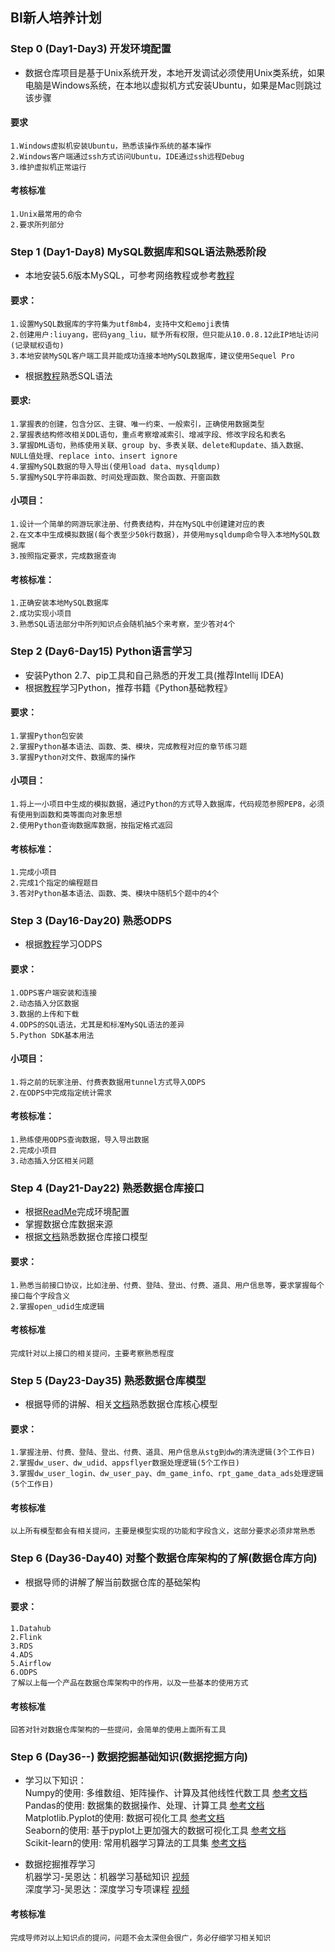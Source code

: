 ## BI新人培养计划
### Step 0 (Day1-Day3) 开发环境配置
* 数据仓库项目是基于Unix系统开发，本地开发调试必须使用Unix类系统，如果电脑是Windows系统，在本地以虚拟机方式安装Ubuntu，如果是Mac则跳过该步骤
#### 要求
```
1.Windows虚拟机安装Ubuntu，熟悉该操作系统的基本操作
2.Windows客户端通过ssh方式访问Ubuntu，IDE通过ssh远程Debug
3.维护虚拟机正常运行
```

#### 考核标准
```
1.Unix最常用的命令
2.要求所列部分
```


### Step 1 (Day1-Day8) MySQL数据库和SQL语法熟悉阶段
* 本地安装5.6版本MySQL，可参考网络教程或参考[教程](http://wiki.droidhang.com/pages/viewpage.action?pageId=1409099)
#### 要求：
```
1.设置MySQL数据库的字符集为utf8mb4，支持中文和emoji表情
2.创建用户:liuyang，密码yang_liu，赋予所有权限，但只能从10.0.8.12此IP地址访问(记录赋权语句)
3.本地安装MySQL客户端工具并能成功连接本地MySQL数据库，建议使用Sequel Pro
```

* 根据[教程](https://www.yiibai.com/mysql/)熟悉SQL语法     
#### 要求:
```
1.掌握表的创建，包含分区、主键、唯一约束、一般索引，正确使用数据类型
2.掌握表结构修改相关DDL语句，重点考察增减索引、增减字段、修改字段名和表名
3.掌握DML语句，熟练使用关联、group by、多表关联、delete和update、插入数据、NULL值处理、replace into、insert ignore
4.掌握MySQL数据的导入导出(使用load data、mysqldump)
5.掌握MySQL字符串函数、时间处理函数、聚合函数、开窗函数
```
#### 小项目：
```
1.设计一个简单的网游玩家注册、付费表结构，并在MySQL中创建建对应的表
2.在文本中生成模拟数据(每个表至少50k行数据)，并使用mysqldump命令导入本地MySQL数据库
3.按照指定要求，完成数据查询
```
#### 考核标准：
```
1.正确安装本地MySQL数据库
2.成功实现小项目
3.熟悉SQL语法部分中所列知识点会随机抽5个来考察，至少答对4个
```


### Step 2 (Day6-Day15) Python语言学习
* 安装Python 2.7、pip工具和自己熟悉的开发工具(推荐Intellij IDEA)
* 根据[教程](https://www.liaoxuefeng.com/wiki/001374738125095c955c1e6d8bb493182103fac9270762a000)学习Python，推荐书籍《Python基础教程》     

#### 要求：   
```
1.掌握Python包安装
2.掌握Python基本语法、函数、类、模块，完成教程对应的章节练习题
3.掌握Python对文件、数据库的操作
```
#### 小项目：
```
1.将上一小项目中生成的模拟数据，通过Python的方式导入数据库，代码规范参照PEP8，必须有使用到函数和类等面向对象思想
2.使用Python查询数据库数据，按指定格式返回
```

#### 考核标准：
```
1.完成小项目
2.完成1个指定的编程题目
3.答对Python基本语法、函数、类、模块中随机5个题中的4个
```

### Step 3 (Day16-Day20) 熟悉ODPS
* 根据[教程](https://help.aliyun.com/product/27797.html?spm=a2c4g.11186623.6.540.38882e36Zc4EjN)学习ODPS    
####  要求：
```
1.ODPS客户端安装和连接
2.动态插入分区数据
3.数据的上传和下载
4.ODPS的SQL语法，尤其是和标准MySQL语法的差异
5.Python SDK基本用法
```
#### 小项目：
```
1.将之前的玩家注册、付费表数据用tunnel方式导入ODPS
2.在ODPS中完成指定统计需求
```
#### 考核标准：
```
1.熟练使用ODPS查询数据，导入导出数据
2.完成小项目
3.动态插入分区相关问题
```

### Step 4 (Day21-Day22) 熟悉数据仓库接口
* 根据[ReadMe](http://wiki.droidhang.com/pages/viewpage.action?pageId=1409101)完成环境配置
* 掌握数据仓库数据来源
* 根据[文档](http://10.0.0.110:8088/%E6%95%B0%E6%8D%AE%E5%B9%B3%E5%8F%B0/%E6%95%B0%E6%8D%AE%E6%8E%A5%E5%8F%A3%E6%96%87%E6%A1%A3.html)熟悉数据仓库接口模型     
#### 要求：
```
1.熟悉当前接口协议，比如注册、付费、登陆、登出、付费、道具、用户信息等，要求掌握每个接口每个字段含义
2.掌握open_udid生成逻辑
```
#### 考核标准
```
完成针对以上接口的相关提问，主要考察熟悉程度
```

### Step 5 (Day23-Day35) 熟悉数据仓库模型
* 根据导师的讲解、相关[文档](http://wiki.droidhang.com/display/BI)熟悉数据仓库核心模型
#### 要求：
```
1.掌握注册、付费、登陆、登出、付费、道具、用户信息从stg到dw的清洗逻辑(3个工作日)
2.掌握dw_user、dw_udid、appsflyer数据处理逻辑(5个工作日)
3.掌握dw_user_login、dw_user_pay、dm_game_info、rpt_game_data_ads处理逻辑(5个工作日)
```
#### 考核标准
```
以上所有模型都会有相关提问，主要是模型实现的功能和字段含义，这部分要求必须非常熟悉
```

### Step 6 (Day36-Day40) 对整个数据仓库架构的了解(数据仓库方向)
* 根据导师的讲解了解当前数据仓库的基础架构
#### 要求：
```
1.Datahub
2.Flink
3.RDS
4.ADS
5.Airflow
6.ODPS
了解以上每一个产品在数据仓库架构中的作用，以及一些基本的使用方式
```
#### 考核标准
```
回答对针对数据仓库架构的一些提问，会简单的使用上面所有工具
```


### Step 6 (Day36--) 数据挖掘基础知识(数据挖掘方向)
* 学习以下知识：   
Numpy的使用: 多维数组、矩阵操作、计算及其他线性代数工具 [参考文档](https://docs.scipy.org/doc/numpy/user/quickstart.html)     
Pandas的使用: 数据集的数据操作、处理、计算工具 [参考文档](https://pandas.pydata.org/pandas-docs/stable/tutorials.html)    
Matplotlib.Pyplot的使用: 数据可视化工具 [参考文档](https://matplotlib.org/users/pyplot_tutorial.html)   
Seaborn的使用: 基于pyplot上更加强大的数据可视化工具 [参考文档](https://seaborn.pydata.org/tutorial.html)   
Scikit-learn的使用: 常用机器学习算法的工具集 [参考文档](http://scikit-learn.org/stable/)  

* 数据挖掘推荐学习   
机器学习-吴恩达：机器学习基础知识 [视频](https://study.163.com/course/introduction.htm?courseId=1004570029)   
深度学习-吴恩达：深度学习专项课程 [视频](https://mooc.study.163.com/university/deeplearning_ai)   

#### 考核标准
```
完成导师对以上知识点的提问，问题不会太深但会很广，务必仔细学习相关知识
```
